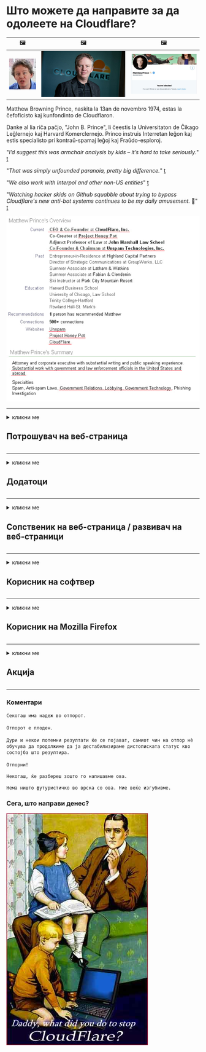 # Што можете да направите за да одолеете на Cloudflare?

| 🖼 | 🖼 | 🖼 |
| --- | --- | --- |
| ![](../image/matthew_prince_teen.jpg) | ![](../image/matthew_prince.jpg) | ![](../image/blockedbymatthewprince.jpg) |


Matthew Browning Prince, naskita la 13an de novembro 1974, estas la ĉefoficisto kaj kunfondinto de Cloudflaron.

Danke al lia riĉa paĉjo, "John B. Prince", li ĉeestis la Universitaton de Ĉikago Leĝlernejo kaj Harvard Komerclernejo.
Princo instruis Interretan leĝon kaj estis specialisto pri kontraŭ-spamaj leĝoj kaj Fraŭdo-esploroj.


"*I’d suggest this was armchair analysis by kids – it’s hard to take seriously.*" [t](https://www.theguardian.com/technology/2015/nov/19/cloudflare-accused-by-anonymous-helping-isis)

"*That was simply unfounded paranoia, pretty big difference.*"  [t](https://twitter.com/xxdesmus/status/992757936123359233)

"*We also work with Interpol and other non-US entities*" [t](https://twitter.com/eastdakota/status/1203028504184360960)

"*Watching hacker skids on Github squabble about trying to bypass Cloudflare's new anti-bot systems continues to be my daily amusement.* 🍿" [t](https://twitter.com/eastdakota/status/1273277839102656515)


![](../image/whoismp.jpg)

---


<details>
<summary>кликни ме

## Потрошувач на веб-страница
</summary>


- Ако веб-страницата што ви се допаѓа користи Cloudflare, кажете им да не користат Cloudflare.
  - Кукањето на социјалните медиуми како Фејсбук, Редит, Твитер или Мастодон не прави никаква разлика. [Дејствата се погласни од хаштаговите.](https://twitter.com/phyzonloop/status/1274132092490862594)
  - Обидете се да контактирате со сопственикот на веб-страницата ако сакате да се направите корисно.

[Рече Cloudflare](https://github.com/Eloston/ungoogled-chromium/issues/783):
```
Препорачуваме да контактирате со администраторите за специфичните услуги или страници со кои се соочувате и да го споделите вашето искуство.
```

[Ако не го побарате тоа, сопственикот на веб-страницата никогаш не го знае овој проблем.](../PEOPLE.md)

![](../image/liberapay.jpg)

[Успешен пример](https://counterpartytalk.org/t/turn-off-cloudflare-on-counterparty-co-plz/164/5).<br>
Имате проблем? [Подигнете го гласот сега.](https://github.com/maraoz/maraoz.github.io/issues/1) Пример подолу.

```
Вие само помагате во цензурата на компанијата и масовниот надзор.
https://codeberg.org/crimeflare/cloudflare-tor/src/branch/master/README.md
```

```
Вашата веб-страница е во приватна gardenидна градина за злоупотреба на приватноста на CloudFlare.
https://codeberg.org/crimeflare/cloudflare-tor/
```

- Одвојте малку време за да ја прочитате политиката за приватност на веб-страницата.
  - ако веб-страницата стои позади Cloudflare или веб-страницата користи услуги поврзани со Cloudflare.

Мора да објасни што е „Cloudflare“ и да побара дозвола за споделување на вашите податоци со Cloudflare. Неуспехот да се стори тоа ќе резултира со нарушување на довербата и предметната веб-страница треба да се избегнува.

[Прифатлив пример за политика на приватност е тука](https://archive.is/bDlTz) ("Subprocessors" > "Entity Name")

```
Ја прочитав вашата политика за приватност и не можам да го најдам зборот Cloudflare.
Одбивам да споделувам податоци со тебе ако продолжиш да ги храниш моите податоци на Cloudflare.
https://codeberg.org/crimeflare/cloudflare-tor/
```

Ова е пример за политика за приватност што го нема зборот Cloudflare.
[Liberland Jobs](https://archive.is/daKIr) [privacy policy](https://docsend.com/view/feiwyte):

![](../image/cfwontobey.jpg)

Cloudflare имаат своја политика за приватност.
[Cloudflare сака луѓе кои доксираат.](https://www.reddit.com/r/GamerGhazi/comments/2s64fe/be_wary_reporting_to_cloudflare/)

Еве добар пример за формата за регистрација на веб-страница.
АФАИК, нула веб-страница направете го ова. Дали ќе им верувате?

```
Со кликнување на „Регистрирај се за XYZ“, вие се согласувате со нашите услови за користење и изјавата за приватност.
Вие исто така се согласувате да ги споделувате вашите податоци со Cloudflare и исто така се согласувате со изјавата за приватност на cloudflare.
Ако Cloudflare ги обелодени вашите информации или не ви дозволи да се поврзете со нашите сервери, тоа не е наша вина. [*]

[ Пријавете се ] [ не се согласувам ]
```
[*] [PEOPLE.md](../PEOPLE.md)


- Обидете се да не ја користите нивната услуга. Запомнете дека ве следи Cloudflare.
  - ["I'm in your TLS, sniffin' your passworz"](../image/iminurtls.jpg)

- Пребарувајте друга веб-страница. Постојат алтернативи и опортунити на Интернет!

- Убедете ги вашите пријатели да го користат Tor на дневна основа.
  - Анонимноста треба да биде стандард за отворен интернет!
  - [Забележете дека проектот Tor не го сака овој проект.](../HISTORY.md)

</details>

------

<details>
<summary>кликни ме

## Додатоци
</summary>

- Ако вашиот прелистувач е Firefox, Tor Browser или Ungoogled Chromium, користете еден од овие додатоци подолу.
  - Ако сакате да додадете друг нов додаток, прашајте прво за тоа.


| Име | Инвеститорот | Поддршка | Може да блокира | Може да извести | Chrome |
| -------- | -------- | -------- | -------- | -------- | -------- |
| [Bloku Cloudflaron MITM-Atakon](../subfiles/about.bcma.md) | #Addon | [ ? ](README.md) | **Да**     | **Да**     |  **Да** |
| [Ĉu ligoj estas vundeblaj al MITM-atako?](../subfiles/about.ismm.md) | #Addon | [ ? ](README.md) | Не     | **Да**     |  **Да** |
| [Ĉu ĉi tiuj ligoj blokos Tor-uzanton?](../subfiles/about.isat.md) | #Addon | [ ? ](README.md) | Не     | **Да**     |  **Да** |
| [Block Cloudflare MITM Attack](https://trac.torproject.org/projects/tor/attachment/ticket/24351/block_cloudflare_mitm_attack-1.0.14.1-an%2Bfx.xpi)<br>[**DELETED BY TOR PROJECT**](../HISTORY.md) | nullius | [ ? ](tool/block_cloudflare_mitm_fx), [Link](README.md) | **Да**     | **Да**     |  Не |
| [TPRB](http://34ahehcli3epmhbu2wbl6kw6zdfl74iyc4vg3ja4xwhhst332z3knkyd.onion/) | Sw | [ ? ](http://34ahehcli3epmhbu2wbl6kw6zdfl74iyc4vg3ja4xwhhst332z3knkyd.onion/) | **Да**     | **Да**     |  Не |
| [Detect Cloudflare](https://addons.mozilla.org/en-US/firefox/addon/detect-cloudflare/) | Frank Otto | [ ? ](https://github.com/traktofon/cf-detect) | Не     | **Да**     |  Не |
| [True Sight](https://addons.mozilla.org/en-US/firefox/addon/detect-cloudflare-plus/) | claustromaniac | [ ? ](https://github.com/claustromaniac/detect-cloudflare-plus) | Не     | **Да**     |  Не |
| [Which Cloudflare datacenter am I visiting?](https://addons.mozilla.org/en-US/firefox/addon/cf-pop/) | 依云 | [ ? ](https://github.com/lilydjwg/cf-pop) | Не     | **Да**     |  Не |


- „Decentraleyes“ може да ја запре врската со „CDNJS (Cloudflare)“.
  - Тоа спречува многу барања да стигнат до мрежите и им служи на локалните датотеки за да не се расипуваат страниците.
  - Инвеститорот одговори: "[very concerning indeed](https://github.com/Synzvato/decentraleyes/issues/236#issuecomment-352049501)", "[widespread usage severely centralizes the web](https://github.com/Synzvato/decentraleyes/issues/251#issuecomment-366752049)"

- [Може да го отстраните или да не верувате во сертификатот Cloudflare од вашиот орган за сертификати (CA).](https://www.ssl.com/how-to/remove-root-certificate-firefox/)

</details>

------

<details>
<summary>кликни ме

## Сопственик на веб-страница / развивач на веб-страници
</summary>


![](../image/word_cloudflarefree.jpg)

- Не користете раствор на Cloudflare, Период.
  - Можеш и подобро од тоа, нели? [Еве како да ги отстраните претплатите, плановите, домените или сметките на Cloudflare.](https://support.cloudflare.com/hc/en-us/articles/200167776-Removing-subscriptions-plans-domains-or-accounts)

| 🖼 | 🖼 |
| --- | --- |
| ![](../image/htmlalertcloudflare.jpg) | ![](../image/htmlalertcloudflare2.jpg) |

- Сакате повеќе клиенти? Знаете што да правите. Совет е „над линијата“.
  - [Здраво, напишавте „Ние сериозно ја сфаќаме вашата приватност“, но добив „Грешка 403 Забранетиот анонимен прокси не е дозволен“.](https://it.slashdot.org/story/19/02/19/0033255/stop-saying-we-take-your-privacy-and-security-seriously) Зошто го блокирате Tor Or VPN? [И зошто блокирате привремени е-пошта?](http://nomdjgwjvyvlvmkolbyp3rocn2ld7fnlidlt2jjyotn3qqsvzs2gmuyd.onion/mail/)

![](../image/anonexist.jpg)

- Користењето на Cloudflare ќе ги зголеми шансите за испад. Посетителите не можат да пристапат до вашата веб-страница ако вашиот сервер не работи или Cloudflare е прекинат.
  - [Дали навистина мислевте дека Cloudflare никогаш не опаѓа?](https://www.ibtimes.com/cloudflare-down-not-working-sites-producing-504-gateway-timeout-errors-2618008) [Another](https://twitter.com/Jedduff/status/1097875615997399040) [sample](https://twitter.com/search?f=tweets&vertical=default&q=Cloudflare%20is%20having%20problems). [Need more](../PEOPLE.md)?

![](../image/cloudflareinternalerror.jpg)

- Користењето Cloudflare за прокси на вашата „услуга API“, „сервер за ажурирање на софтвер“ или „RSS feed“ ќе му наштети на вашиот клиент. Ви се јави клиент и ви рече „Не можам повеќе да го користам вашиот API“, а вие немате идеја што се случува. Cloudflare може тивко да го блокира вашиот клиент. Дали мислите дека е во ред?
  - Постојат многу мрежни услуги за читач на RSS и читач на RSS. Зошто објавувате RSS-довод, ако не дозволувате луѓето да се претплаќаат?

![](../image/rssfeedovercf.jpg)

- Дали ви треба HTTPS сертификат? Користете „Ајде да криптираме“ или само купете го од компанијата CA.

- Дали ви треба ДНС-сервер? Не можете да поставите свој сервер? Како за нив: [Hurricane Electric Free DNS](https://dns.he.net/), [Dyn.com](https://dyn.com/dns/), [1984 Hosting](https://www.1984hosting.com/), [Afraid.Org (Администраторот ја брише вашата сметка ако користите TOR)](https://freedns.afraid.org/)

- Барате хостинг услуга? Само бесплатно? Како за нив: [Onion Service](http://vww6ybal4bd7szmgncyruucpgfkqahzddi37ktceo3ah7ngmcopnpyyd.onion/en/security/network-security/tor/onionservices-best-practices), [Free Web Hosting Area](https://freewha.com/), [Autistici/Inventati Web Site Hosting](https://www.autinv5q6en4gpf4.onion/services/website), [Github Pages](https://pages.github.com/), [Surge](https://surge.sh/)
  - [Алтернативи на Cloudflare](../subfiles/cloudflare-alternatives.md)

- Дали користите „cloudflare-ipfs.com“? [Дали знаете дека Cloudflare IPFS е лош?](../PEOPLE.md)

- Инсталирајте Firewall на веб апликации како што се OWASP и Fail2Ban на вашиот сервер и правилно конфигурирајте го.
  - Блокирањето на Tor не е решение. Не казнувајте ги сите само за мали лоши корисници.

- Пренасочете или блокирајте ги корисниците на „Cloudflare Warp“ пристапот до вашата веб-страница. И наведете причина ако можете.

> IP-листа: "[Тековните опсези на IP на Cloudflare](cloudflare_inc/)"

> A: Само блокирајте ги

```
server {
...
deny 173.245.48.0/20;
deny 103.21.244.0/22;
deny 103.22.200.0/22;
deny 103.31.4.0/22;
deny 141.101.64.0/18;
deny 108.162.192.0/18;
deny 190.93.240.0/20;
deny 188.114.96.0/20;
deny 197.234.240.0/22;
deny 198.41.128.0/17;
deny 162.158.0.0/15;
deny 104.16.0.0/12;
deny 172.64.0.0/13;
deny 131.0.72.0/22;
deny 2400:cb00::/32;
deny 2606:4700::/32;
deny 2803:f800::/32;
deny 2405:b500::/32;
deny 2405:8100::/32;
deny 2a06:98c0::/29;
deny 2c0f:f248::/32;
...
}
```

> B: Пренасочи на страницата за предупредување

```
http {
...
geo $iscf {
default 0;
173.245.48.0/20 1;
103.21.244.0/22 1;
103.22.200.0/22 1;
103.31.4.0/22 1;
141.101.64.0/18 1;
108.162.192.0/18 1;
190.93.240.0/20 1;
188.114.96.0/20 1;
197.234.240.0/22 1;
198.41.128.0/17 1;
162.158.0.0/15 1;
104.16.0.0/12 1;
172.64.0.0/13 1;
131.0.72.0/22 1;
2400:cb00::/32 1;
2606:4700::/32 1;
2803:f800::/32 1;
2405:b500::/32 1;
2405:8100::/32 1;
2a06:98c0::/29 1;
2c0f:f248::/32 1;
}
...
}

server {
...
if ($iscf) {rewrite ^ https://example.com/cfwsorry.php;}
...
}

<?php
header('HTTP/1.1 406 Not Acceptable');
echo <<<CLOUDFLARED
Thank you for visiting ourwebsite.com!<br />
We are sorry, but we can't serve you because your connection is being intercepted by Cloudflare.<br />
Please read https://codeberg.org/crimeflare/cloudflare-tor for more information.<br />
CLOUDFLARED;
die();
```

- Поставете Tor Onion Service или I2P insite доколку верувате во слобода и добредојдовте анонимни корисници.

- Побарајте совет од други оператори на двојна веб-страница Clearnet / Tor и стекнете анонимни пријатели!

</details>

------

<details>
<summary>кликни ме

## Корисник на софтвер
</summary>


- Раздорот користи CloudFlare. Алтернативи? Препорачуваме [**Briar** (Android)](https://f-droid.org/en/packages/org.briarproject.briar.android/), [Ricochet (PC)](https://ricochet.im/), [Tox + Tor (Android/PC)](https://tox.chat/download.html)
  - Briar вклучува Tor daemon за да не мора да го инсталирате Orbot.
  - Програмерите на Qwtch, Open Privacy, избришаа проект stop_cloudflare од нивната услуга за git без претходна најава.

- Ако користите Debian GNU / Linux, или кој било дериват, претплатете се: [bug #831835](https://bugs.debian.org/cgi-bin/bugreport.cgi?bug=831835). И, ако можете, помогнете во проверка на лепенката и помогнете му на одржувачот да дојде до вистинскиот заклучок дали треба да се прифати.

- Секогаш препорачувајте ги овие прелистувачи.

| Име | Инвеститорот | Поддршка | Коментар |
| -------- | -------- | -------- | -------- |
| [Ungoogled-Chromium](https://ungoogled-software.github.io/ungoogled-chromium-binaries/) | Eloston | [ ? ](https://github.com/Eloston/ungoogled-chromium) | PC (Win, Mac, Linux)  _!Tor_ |
| [Bromite](https://www.bromite.org/fdroid) | Bromite | [ ? ](https://github.com/bromite/bromite/issues) | Android  _!Tor_ |
| [Tor Browser](https://www.torproject.org/download/) | Tor Project | [ ? ](https://support.torproject.org/) | PC (Win, Mac, Linux)  _Tor_|
| [Tor Browser Android](https://www.torproject.org/download/) | Tor Project | [ ? ](https://support.torproject.org/) | Android  _Tor_|
| [Onion Browser](https://itunes.apple.com/us/app/onion-browser/id519296448?mt=8) | Mike Tigas | [ ? ](https://github.com/OnionBrowser/OnionBrowser/issues) | Apple iOS  _Tor_|
| [GNU/Icecat](https://www.gnu.org/software/gnuzilla/) | GNU | [ ? ](https://www.gnu.org/software/gnuzilla/) | PC (Linux) |
| [IceCatMobile](https://f-droid.org/en/packages/org.gnu.icecat/) | GNU | [ ? ](https://lists.gnu.org/mailman/listinfo/bug-gnuzilla) | Android |
| [Iridium Browser](https://iridiumbrowser.de/about/) | Iridium | [ ? ](https://github.com/iridium-browser/iridium-browser/) | PC (Win, Mac, Linux, OpenBSD) |


Приватноста на другиот софтвер е несовршена. Ова не значи дека прелистувачот Tor е „совршен“.
Нема 100% безбеден ниту 100% приватен на Интернет и технологија.

- Не сакате да го користите Tor? Можете да користите кој било прелистувач со Tor daemon.
  - [Забележете дека проектот Tor не го сака ова.](https://support.torproject.org/tbb/tbb-9/) Користете го прелистувачот Tor ако сте во можност да го сторите тоа.
- [Како да користите хром со Tor](../subfiles/chromium_tor.md)


Ајде да разговараме за приватноста на другиот софтвер.

- [Ако навистина треба да користите Firefox, изберете „Firefox ESR“.](https://www.mozilla.org/en-US/firefox/organizations/)
  - [Firefox - Spyware Watchdog](https://spyware.neocities.org/articles/firefox.html)
  - [Firefox го одбива слободниот говор, го забранува слободниот говор](https://web.archive.org/web/20200423010026/https://reclaimthenet.org/firefox-rejects-free-speech-bans-free-speech-commenting-plugin-dissenter-from-its-extensions-gallery/)
  - ["100+ противгласови. Се чини како да бараме од софтверска компанија да се држи до ... софтверот е само премногу деновиве."](https://old.reddit.com/r/firefox/comments/gutdiw/weve_got_work_to_do_the_mozilla_blog/fslbbb6/)
  - [Ух, зошто Firefox ми покажува спонзорирани врски во мојата URL-лента?](https://www.reddit.com/r/firefox/comments/jybx2w/uh_why_is_firefox_showing_me_sponsored_links_in/)
  - [Мозила - arnавол воплотен](https://digdeeper.neocities.org/ghost/mozilla.html)

- [Запомнете, Mozilla ја користи услугата Cloudflare.](https://www.robtex.com/dns-lookup/www.mozilla.org) [Тие исто така ја користат DNS услугата на Cloudflare на нивниот производ.](https://www.theregister.co.uk/2018/03/21/mozilla_testing_dns_encryption/)

- [Mozilla официјално го одби овој билет.](https://bugzilla.mozilla.org/show_bug.cgi?id=1426618)

- [Firefox Focus е шега.](https://github.com/mozilla-mobile/focus-android/issues/1743) [Ветија дека ќе ја исклучат телеметријата, но ја сменија.](https://github.com/mozilla-mobile/focus-android/issues/4210)

- [Инвеститорот на PaleMoon / Basilisk го сака Cloudflare.](https://github.com/mozilla-mobile/focus-android/issues/1743#issuecomment-345993097)
  - [Серверот за архиви на Пале Месец хакираше и ширеше малициозен софтвер 18 месеци](https://www.reddit.com/r/privacytoolsIO/comments/cc808y/pale_moons_archive_server_hacked_and_spread/)
  - Тој исто така ги мрази корисниците на Tor - "[Нека биде непријателски настроен кон Тор. Мислам дека повеќето страници треба да бидат непријателски расположени кон Tor со оглед на неговиот исклучително висок фактор на злоупотреба.](https://github.com/yacy/yacy_search_server/issues/314#issuecomment-565932097)"

- [Waterfox има сериозен проблем со „телефонскиот дом“](https://spyware.neocities.org/articles/waterfox.html)

- [Google Chrome е шпионски софтвер.](https://www.gnu.org/proprietary/malware-google.en.html)
  - [Google ја профилира вашата активност.](https://spyware.neocities.org/articles/chrome.html)

- [SRWare Iron направи премногу телефонски приклучоци дома.](https://spyware.neocities.org/articles/iron.html) Исто така, се поврзува со домените на Google.

- [Следете ги белите списоци на белиот прелистувач на Фејсбук / Твитер.](https://www.bleepingcomputer.com/news/security/facebook-twitter-trackers-whitelisted-by-brave-browser/)
  - [Еве повеќе проблеми.](https://spyware.neocities.org/articles/brave.html)
  - [придружна лична карта на бинанс](https://twitter.com/cryptonator1337/status/1269594587716374528)

- [Microsoft Edge му дозволува на Фејсбук да извршува Flash код зад грбот на корисниците.](https://www.zdnet.com/article/microsoft-edge-lets-facebook-run-flash-code-behind-users-backs/)

- [Вивалди не ја почитува вашата приватност.](https://spyware.neocities.org/articles/vivaldi.html)

- [Ниво на шпионски софтвер во опера: Екстремно високо](https://spyware.neocities.org/articles/opera.html)

- Apple iOS: [Вие воопшто не треба да користите iOS, главно затоа што станува збор за малициозен софтвер.](https://www.gnu.org/proprietary/malware-apple.html)

Затоа препорачуваме само над табелата. Ништо друго.

</details>

------

<details>
<summary>кликни ме

## Корисник на Mozilla Firefox
</summary>


- „Firefox Nightly“ ќе испрати информации на ниво на дебагирање до серверите на Mozilla без метод на исклучување.
  - [Серверите на Mozilla го пренесуваат Cloudflare](https://www.digwebinterface.com/?hostnames=www.mozilla.org%0D%0Amozilla.cloudflare-dns.com&type=&ns=resolver&useresolver=8.8.4.4&nameservers=)

- Можно е да се забрани Firefox да се поврзе со серверите на Mozilla.
  - [Водич за шаблони за политика на Mozilla](https://github.com/mozilla/policy-templates/blob/master/README.md)
  - Имајте на ум дека овој трик може да престане да работи во подоцнежна верзија, бидејќи Mozilla сака самите да се на списокот на белата листа.
  - Користете заштитен allид и ДНС-филтер за да ги блокирате целосно.

"`/distribution/policies.json`"

>     "WebsiteFilter": {
> 		"Block": [
> 		"*://*.mozilla.com/*",
> 		"*://*.mozilla.net/*",
> 		"*://*.mozilla.org/*",
> 		"*://webcompat.com/*",
> 		"*://*.firefox.com/*",
> 		"*://*.thunderbird.net/*",
> 		"*://*.cloudflare.com/*"
> 		]
>     },


- ~~Пријавете грешка на тракерот на mozilla, кажувајќи им да не користат Cloudflare.~~ Имаше извештај за грешки во врска со бугзила. На многу луѓе им беше објавена нивната загриженост, сепак грешката ја криеше администраторот во 2018 година.

- Може да го оневозможите DoH во Firefox.
  - [Променете го стандардниот DNS давател на Firefox](../subfiles/change-firefox-dns.md)

![](../image/firefoxdns.jpg)

- [Ако сакате да користите не-ISP DNS, размислете за користење на OpenNIC Tier2 DNS услуга или која било од не-Cloudflare DNS услуги.](https://wiki.opennic.org/start)
![](../image/opennic.jpg)
  - Блокирајте Cloudflare со DNS. [Crimeflare DNS](https://dns.crimeflare.eu.org/)

- Можете да го користите Tor како резолутор на DNS. [Ако не сте експерт за Тор, поставете прашање тука.](https://tor.stackexchange.com/)

> **Како?**
> 1. Преземете го Tor и инсталирајте го на вашиот компјутер.
> 2. Додадете ја оваа линија во датотеката „torrc“.
> DNSPort 127.0.0.1:53
> 3. Рестартирајте го Tor.
> 4. Поставете го DNS-серверот на вашиот компјутер на „127.0.0.1“.

</details>

------

<details>
<summary>кликни ме

## Акција
</summary>


- Кажете им на другите околу вас за опасностите од Cloudflare.

- [Помогнете да се подобри ова складиште.](https://codeberg.org/crimeflare/cloudflare-tor).
  - И списоците, аргументите против него и деталите.

- [Документирајте и објавете многу јавно каде работите одат наопаку со Cloudflare (и слични компании), осигурувајќи се да го споменете ова складиште кога ќе го сторите тоа](https://codeberg.org/crimeflare/cloudflare-tor) :)

- Ставете повеќе луѓе да користат Tor стандардно за да можат да ја доживеат мрежата од перспектива на различни делови на светот.

- Започнете групи, во социјалните медиуми и месниот простор, посветени на ослободувањето на светот од Cloudflare.

- Каде што е соодветно, поврзете се со овие групи на ова складиште - ова може да биде место за координирање на заедничката работа како групи.

- [Започнете кокошарник што може да обезбеди значајна некорпоративна алтернатива на Cloudflare.](../subfiles/cloudflare-alternatives.md)

- Дозволете ни да знаеме за какви било алтернативи за да помогнеме барем во повеќеслојна одбрана од Cloudflare.

- Ако сте клиент на Cloudflare, поставете ги поставките за приватност и почекајте да ги прекршат.
  - [Потоа, ставете ги под обвиненија за повреда на анти-спам / приватност.](https://twitter.com/thexpaw/status/1108424723233419264)

- Ако сте во Соединетите Американски Држави и за која веб-страница станува збор е банка или сметководител, обидете се да извршите правен притисок под Законот за Грам-Лич-Блили или законот за Американците со пречки во развојот и известете ни за тоа колку далеку стигнувате .

- Доколку веб-страницата е владина страница, обидете се да направите притисок врз законот под 1-виот амандман на Уставот на САД.

- Ако сте граѓанин на ЕУ, контактирајте ја веб-страницата за да ги испратите вашите лични информации според Општата регулатива за заштита на податоците. Ако тие одбијат да ви ги дадат вашите информации, тоа е кршење на законот.

- За компаниите кои тврдат дека нудат услуги на својата веб-страница, обидете се да ги пријавите како „лажно рекламирање“ на организациите за заштита на потрошувачите и на БББ. Интернет-страниците на Cloudflare ги опслужуваат серверите Cloudflare.

- [ITU во контекст на САД сугерира дека Cloudflare почнува да станува доволно голем за да може да се сруши законот за монопол.](https://www.itu.int/en/ITU-T/Workshops-and-Seminars/20181218/Documents/Geoff_Huston_Presentation.pdf)

- Може да се замисли дека верзијата 4 на GNU GPL може да вклучува одредба против зачувување на изворниот код зад таквата услуга, која бара за сите GPLv4 и подоцнежните програми барем изворниот код да биде достапен преку медиум кој не прави дискриминација кон корисниците на Tor.

</details>

------

### Коментари

```
Секогаш има надеж во отпорот.

Отпорот е плоден.

Дури и некои потемни резултати ќе се појават, самиот чин на отпор нè обучува да продолжиме да ја дестабилизираме дистописката статус кво состојба што резултира.

Отпорни!
```

```
Некогаш, ќе разбереш зошто го напишавме ова.
```

```
Нема ништо футуристичко во врска со ова. Ние веќе изгубивме.
```

### Сега, што направи денес?


![](../image/stopcf.jpg)
